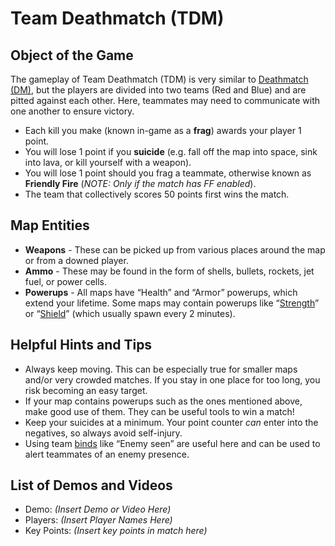 Team Deathmatch (TDM)
=====================

Object of the Game
------------------

The gameplay of Team Deathmatch (TDM) is very similar to [Deathmatch (DM)](Deathmatch), but the players are divided into two teams (Red and Blue) and are pitted against each other. Here, teammates may need to communicate with one another to ensure victory.
-   Each kill you make (known in-game as a **frag**) awards your player 1 point.
-   You will lose 1 point if you **suicide** (e.g. fall off the map into space, sink into lava, or kill yourself with a weapon).
-   You will lose 1 point should you frag a teammate, otherwise known as **Friendly Fire** (*NOTE: Only if the match has FF enabled*).
-   The team that collectively scores 50 points first wins the match.

Map Entities
------------

-   **Weapons** - These can be picked up from various places around the map or from a downed player.
-   **Ammo** - These may be found in the form of shells, bullets, rockets, jet fuel, or power cells.
-   **Powerups** - All maps have “Health” and “Armor” powerups, which extend your lifetime. Some maps may contain 
powerups like “[Strength](../Powerups#strength)” or “[Shield](../Powerups#shield)” (which usually spawn every 2 minutes).

Helpful Hints and Tips
----------------------

-   Always keep moving. This can be especially true for smaller maps and/or very crowded matches. If you stay in one place for too long, you risk becoming an easy target.
-   If your map contains powerups such as the ones mentioned above, make good use of them. They can be useful tools to win a match!
-   Keep your suicides at a minimum. Your point counter *can* enter into the negatives, so always avoid self-injury.
-   Using team [binds](../binds) like “Enemy seen” are useful here and can be used to alert teammates of an enemy presence.

List of Demos and Videos
------------------------

-   Demo: _(Insert Demo or Video Here)_
-   Players: _(Insert Player Names Here)_
-   Key Points: _(Insert key points in match here)_

